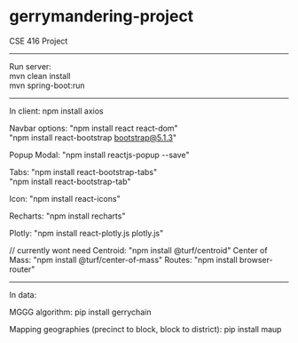 # gerrymandering-project
CSE 416 Project

<hr />
Run server: <br/>
mvn clean install <br />
mvn spring-boot:run


<hr />
In client:
npm install axios

Navbar options: "npm install react react-dom"<br/>
                "npm install react-bootstrap bootstrap@5.1.3"

Popup Modal: "npm install reactjs-popup --save"

Tabs: "npm install react-bootstrap-tabs" <br/> "npm install react-bootstrap-tab"

Icon: "npm install react-icons"

Recharts: "npm install recharts"

Plotly: "npm install react-plotly.js plotly.js"

// currently wont need
Centroid: "npm install @turf/centroid"
Center of Mass: "npm install @turf/center-of-mass"
Routes: "npm install browser-router"


<hr />
In data:

MGGG algorithm: pip install gerrychain

Mapping geographies (precinct to block, block to district): pip install maup

